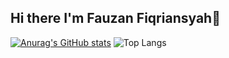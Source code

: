 ## Hi there I'm Fauzan Fiqriansyah👋

<!--
**fauzanf07/fauzanf07** is a ✨ _special_ ✨ repository because its `README.md` (this file) appears on your GitHub profile.

Here are some ideas to get you started:

- 🔭 I’m currently working on ...
- 🌱 I’m currently learning ...
- 👯 I’m looking to collaborate on ...
- 🤔 I’m looking for help with ...
- 💬 Ask me about ...
- 📫 How to reach me: ...
- 😄 Pronouns: ...
- ⚡ Fun fact: ...
-->
[![Anurag's GitHub stats](https://github-readme-stats.vercel.app/api?username=fauzanf07&show_icons=true&theme=tokyonight)](https://github.com/fauzanf07/github-readme-stats)                ![Top Langs](https://github-readme-stats.vercel.app/api/top-langs/?username=fauzanf07&layout=compact&theme=tokyonight)
